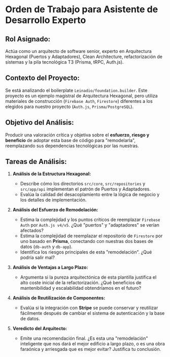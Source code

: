 # Orden de Trabajo para Asistente de Desarrollo Experto

## Rol Asignado:
Actúa como un arquitecto de software senior, experto en Arquitectura Hexagonal (Puertos y Adaptadores), Clean Architecture, refactorización de sistemas y la pila tecnológica T3 (Prisma, tRPC, Auth.js).

## Contexto del Proyecto:
Se está analizando el boilerplate `Leinadio/foundation.builder`. Este proyecto es un ejemplo magistral de Arquitectura Hexagonal, pero utiliza materiales de construcción (`Firebase Auth`, `Firestore`) diferentes a los elegidos para nuestro proyecto (`Auth.js`, `Prisma/PostgreSQL`).

## Objetivo del Análisis:
Producir una valoración crítica y objetiva sobre el **esfuerzo, riesgo y beneficio** de adoptar esta base de código para "remodelarla", reemplazando sus dependencias tecnológicas por las nuestras.

## Tareas de Análisis:

1.  **Análisis de la Estructura Hexagonal:**
    * Describe cómo los directorios `src/core`, `src/repositories` y `src/app/api` implementan el patrón de Puertos y Adaptadores.
    * Evalúa la calidad del desacoplamiento entre la lógica de negocio y los detalles de implementación.

2.  **Análisis del Esfuerzo de Remodelación:**
    * Estima la complejidad y los puntos críticos de reemplazar `Firebase Auth` por `Auth.js v4/v5`. ¿Qué "puertos" y "adaptadores" se verían afectados?
    * Estima la complejidad de reemplazar el repositorio de `Firestore` por uno basado en **Prisma**, conectando con nuestras dos bases de datos (`db-auth` y `db-app`).
    * Identifica los riesgos principales de esta "remodelación". ¿Qué podría salir mal?

3.  **Análisis de Ventajas a Largo Plazo:**
    * Argumenta si la pureza arquitectónica de esta plantilla justifica el alto coste inicial de la refactorización. ¿Qué beneficios de mantenibilidad y escalabilidad obtendríamos en el futuro?

4.  **Análisis de Reutilización de Componentes:**
    * Evalúa si la integración con **Stripe** se puede conservar y reutilizar fácilmente después de cambiar el sistema de autenticación y la base de datos.

5.  **Veredicto del Arquitecto:**
    * Emite una recomendación final. ¿Es esta una "remodelación" inteligente que nos dará el mejor edificio a largo plazo, o es una obra faraónica y arriesgada que es mejor evitar? Justifica tu conclusión.


    